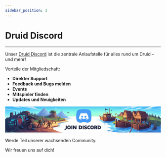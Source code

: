 ```yaml
---
sidebar_position: 3
---
```



# Druid Discord
---

Unser [Druid Discord](https://discord.com/invite/UUXpmx24ua) ist die zentrale Anlaufstelle für alles rund um Druid – und mehr!  

Vorteile der Mitgliedschaft:

- **Direkter Support** 
- **Feedback und Bugs melden** 
- **Events** 
- **Mitspieler finden** 
- **Updates und Neuigkeiten**


[![Discord beitreten](img/discord.png)](https://discord.com/invite/UUXpmx24ua)

Werde Teil unserer wachsenden Community.  

Wir freuen uns auf dich!